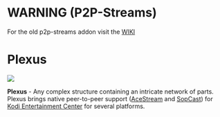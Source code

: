 WARNING (P2P-Streams)
================
For the old p2p-streams addon visit the [WIKI](https://github.com/enen92/Plexus/wiki)

Plexus
================
![](http://s23.postimg.org/fp6iz6y6z/plexusbanner.jpg)

**Plexus** - Any complex structure containing an intricate network of parts. Plexus brings native peer-to-peer support ([AceStream](http://www.acestream.org) and [SopCast](http://www.sopcast.org)) for [Kodi Entertainment Center](http://kodi.tv) for several platforms.

